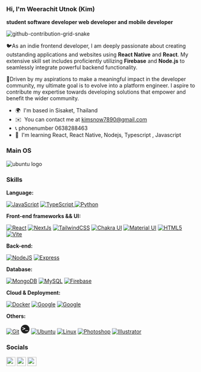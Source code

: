 <h3>Hi, I'm Weerachit Utnok (Kim)</h3>
<p><b>student software developer web developer and mobile developer</b></p>


![github-contribution-grid-snake](https://user-images.githubusercontent.com/41697381/236560953-87a7579c-cd2a-45de-8f67-116f7c95fe94.svg)

<p>
  🐦As an indie frontend developer, I am deeply passionate about creating outstanding applications and websites using <b>React Native</b> and <b>React</b>. My extensive skill set includes proficiently utilizing <b>Firebase</b> and <b>Node.js</b> to seamlessly integrate powerful backend functionality.
</p>
<p>
 🐬Driven by my aspirations to make a meaningful impact in the developer community, my ultimate goal is to evolve into a platform engineer. I aspire to contribute my expertise towards developing solutions that empower and benefit the wider community.
</p>


* 🌍  I'm based in Sisaket, Thailand
* ✉️  You can contact me at [kimsnow7890@gmail.com](mailto:kimsnow7890@gmail.com)
* 📞   phonenumber 0638288463
* 🧠  I'm learning React, React Native, Nodejs, Typescript , Javascript

### Main OS
<div>
<img src="https://img.shields.io/static/v1?message=ubuntu&logo=ubuntu&label=&color=DD4814&logoColor=white&labelColor=&style=for-the-badge" height="24" alt="ubuntu logo"  />
</div>

### Skills

<b>Language:</b> <div>
 <a href="https://developer.mozilla.org/en-US/docs/Web/JavaScript" target="_blank" rel="noreferrer"><img src="https://raw.githubusercontent.com/danielcranney/readme-generator/main/public/icons/skills/javascript-colored.svg" width="24" height="24" alt="JavaScript" /></a>
<a href="https://www.typescriptlang.org/" target="_blank" rel="noreferrer"><img src="https://raw.githubusercontent.com/danielcranney/readme-generator/main/public/icons/skills/typescript-colored.svg" width="24" height="24" alt="TypeScript" />
</a>
<a href="https://www.python.org/" target="_blank" rel="noreferrer"><img src="https://raw.githubusercontent.com/danielcranney/readme-generator/main/public/icons/skills/python-colored.svg" width="24" height="24" alt="Python" /></a>
</div>

 <b>Front-end frameworks && UI:</b>  
<div>
 <a href="https://reactjs.org/" target="_blank" rel="noreferrer"><img src="https://raw.githubusercontent.com/danielcranney/readme-generator/main/public/icons/skills/react-colored.svg" width="24" height="24" alt="React" /></a>
<a href="https://nextjs.org/docs" target="_blank" rel="noreferrer"><img src="https://raw.githubusercontent.com/danielcranney/readme-generator/main/public/icons/skills/nextjs-colored-dark.svg" width="24" height="24" alt="NextJs" /></a>
 <a href="https://tailwindcss.com/" target="_blank" rel="noreferrer"><img src="https://raw.githubusercontent.com/danielcranney/readme-generator/main/public/icons/skills/tailwindcss-colored.svg" width="24" height="24" alt="TailwindCSS" /></a>
<a href="https://chakra-ui.com/" target="_blank" rel="noreferrer"><img src="https://raw.githubusercontent.com/danielcranney/readme-generator/main/public/icons/skills/chakra-colored.svg" width="24" height="24" alt="Chakra UI" /></a>
<a href="https://mui.com/" target="_blank" rel="noreferrer"><img src="https://raw.githubusercontent.com/danielcranney/readme-generator/main/public/icons/skills/materialui-colored.svg" width="24" height="24" alt="Material UI" /></a>
 <a href="https://developer.mozilla.org/en-US/docs/Glossary/HTML5" target="_blank" rel="noreferrer"><img src="https://raw.githubusercontent.com/danielcranney/readme-generator/main/public/icons/skills/html5-colored.svg" width="24" height="24" alt="HTML5" /></a>
<a href="https://vitejs.dev/" target="_blank" rel="noreferrer"><img src="https://raw.githubusercontent.com/danielcranney/readme-generator/main/public/icons/skills/vite-colored.svg" width="24" height="24" alt="Vite" /></a>
</div>

<b>Back-end:</b> 
<div>
 <a href="https://nodejs.org/en/" target="_blank" rel="noreferrer"><img src="https://raw.githubusercontent.com/danielcranney/readme-generator/main/public/icons/skills/nodejs-colored.svg" width="24" height="24" alt="NodeJS" /></a>
 <a href="https://expressjs.com/" target="_blank" rel="noreferrer"><img src="https://raw.githubusercontent.com/danielcranney/readme-generator/main/public/icons/skills/express-colored-dark.svg" width="24" height="24" alt="Express" /></a>
</div>

<b>Database:</b> 
<div>
 <a href="https://www.mongodb.com/" target="_blank" rel="noreferrer"><img src="https://raw.githubusercontent.com/danielcranney/readme-generator/main/public/icons/skills/mongodb-colored.svg" width="24" height="24" alt="MongoDB" /></a>
<a href="https://www.mysql.com/" target="_blank" rel="noreferrer"><img src="https://raw.githubusercontent.com/danielcranney/readme-generator/main/public/icons/skills/mysql-colored.svg" width="24" height="24" alt="MySQL" /></a>
<a href="https://firebase.google.com/" target="_blank" rel="noreferrer"><img src="https://raw.githubusercontent.com/danielcranney/readme-generator/main/public/icons/skills/firebase-colored.svg" width="24" height="24" alt="Firebase" /></a>
</div>

 <b>Cloud & Deployment:</b> 
<div>
 <a href="" target="_blank" rel="noreferrer"><img src="https://camo.githubusercontent.com/f64a041d6d0cda76988a117724ce3b3272b8fc5f9f742c4dcb9160be9a2c41c1/68747470733a2f2f63646e2e6a7364656c6976722e6e65742f67682f64657669636f6e732f64657669636f6e2f69636f6e732f646f636b65722f646f636b65722d706c61696e2e737667" width="24" height="24" alt="Docker" /></a>
  <a href="" target="_blank" rel="noreferrer"><img src="https://camo.githubusercontent.com/9055d699f40f982cddcb73f1e3e5554e794642b3ccdf1bed328e9674245ae01a/68747470733a2f2f63646e2e6a7364656c6976722e6e65742f67682f64657669636f6e732f64657669636f6e2f69636f6e732f676f6f676c65636c6f75642f676f6f676c65636c6f75642d6f726967696e616c2e737667" width="24" height="24" alt="Google" /></a>
 <a href="" target="_blank" rel="noreferrer"><img src="https://media.discordapp.net/attachments/757941239495655464/1130143220060405760/digitalocean-pngrepo-com.png?width=468&height=468" width="24" height="24" alt="Google" /></a>
</div>

<b>Others:</b> 
<div>
 <a href="https://git-scm.com/" target="_blank" rel="noreferrer"><img src="https://raw.githubusercontent.com/danielcranney/readme-generator/main/public/icons/skills/git-colored.svg" width="24" height="24" alt="Git" /></a>
  <a href="https://git-scm.com/" target="_blank" rel="noreferrer"><img src="https://raw.githubusercontent.com/github/explore/80688e429a7d4ef2fca1e82350fe8e3517d3494d/topics/terminal/terminal.png" width="24" height="24" alt="Terminal" /></a>
 <a href="" target="_blank" rel="noreferrer"><img src="https://camo.githubusercontent.com/3e8e4170de9ac8fc3a7bbe397f78556429a19e26dbefe7020d1e8c25c6ace93c/68747470733a2f2f63646e2e6a7364656c6976722e6e65742f67682f64657669636f6e732f64657669636f6e2f69636f6e732f7562756e74752f7562756e74752d706c61696e2e737667" width="24" height="24" alt="Ubuntu" /></a>
  <a href="" target="_blank" rel="noreferrer"><img src="https://camo.githubusercontent.com/5827f82f2c2d9c5bad33de64e073659d1a57032b31009b8127189be6876916d4/68747470733a2f2f63646e2e6a7364656c6976722e6e65742f67682f64657669636f6e732f64657669636f6e2f69636f6e732f6c696e75782f6c696e75782d6f726967696e616c2e737667" width="24" height="24" alt="Linux" /></a>
 <a href="https://www.adobe.com/uk/products/photoshop.html" target="_blank" rel="noreferrer"><img src="https://raw.githubusercontent.com/danielcranney/readme-generator/main/public/icons/skills/photoshop-colored-dark.svg" width="24" height="24" alt="Photoshop" /></a>
<a href="adobe.com/uk/products/illustrator.html" target="_blank" rel="noreferrer"><img src="https://raw.githubusercontent.com/danielcranney/readme-generator/main/public/icons/skills/illustrator-colored-dark.svg" width="24" height="24" alt="Illustrator" /></a>
</div>

### Socials

<p align="left"> <a href="https://www.facebook.com/profile.php?id=100008452726615" target="_blank" rel="noreferrer"><img src="https://raw.githubusercontent.com/danielcranney/readme-generator/main/public/icons/socials/facebook.svg" width="24" height="24" /></a> <a href="https://www.github.com/HakimIno" target="_blank" rel="noreferrer"><img src="https://raw.githubusercontent.com/danielcranney/readme-generator/main/public/icons/socials/github-dark.svg" width="24" height="24" /></a> <a href="http://www.instagram.com/jr_kimsnow01" target="_blank" rel="noreferrer"><img src="https://raw.githubusercontent.com/danielcranney/readme-generator/main/public/icons/socials/instagram.svg" width="24" height="24" /></a></p>

